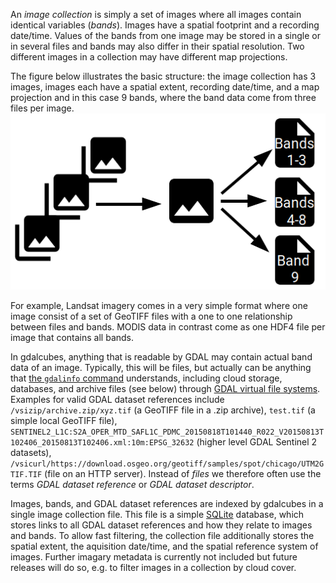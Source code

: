 
An _image collection_ is simply a set of images where all images contain identical variables (_bands_). 
Images have a spatial footprint and a recording date/time. Values of the bands from one image may be stored in a single 
or in several files and bands may also differ in their spatial resolution. Two different images in a collection may have 
different map projections.  
  
The figure below illustrates the basic structure: the image collection has 3 images, images each have a spatial extent, recording date/time, and a map projection and in this case 9 bands, where the band data come from three files per image.
![](ic_structure.png)

For example, Landsat imagery comes in a very simple format where one image consist of a set of GeoTIFF files with a one to one relationship between files and bands.
MODIS data in contrast come as one HDF4 file per image that contains all bands.

In gdalcubes, anything that is readable by GDAL may contain actual band data of an image. Typically, this will be files, 
but actually can be anything that [the `gdalinfo` command](https://www.gdal.org/gdalinfo.html) understands, including
cloud storage, databases, and archive files (see below) through [GDAL virtual file systems](https://www.gdal.org/gdal_virtual_file_systems.html). 
Examples for valid GDAL dataset references include `/vsizip/archive.zip/xyz.tif` (a GeoTIFF file in a .zip archive), 
`test.tif` (a simple local GeoTIFF file), `SENTINEL2_L1C:S2A_OPER_MTD_SAFL1C_PDMC_20150818T101440_R022_V20150813T102406_20150813T102406.xml:10m:EPSG_32632` (higher level GDAL Sentinel 2 datasets),
`/vsicurl/https://download.osgeo.org/geotiff/samples/spot/chicago/UTM2GTIF.TIF` (file on an HTTP server). 
Instead of _files_ we therefore often use the terms _GDAL dataset reference_ or _GDAL dataset descriptor_.


Images, bands, and GDAL dataset references are indexed by gdalcubes in a single image collection file. This file is a 
simple [SQLite](https://www.sqlite.org/index.html) database, which stores links to all GDAL dataset references and how they
relate to images and bands. To allow fast filtering, the collection file additionally stores the spatial extent, the 
aquisition date/time, and the spatial reference system of images. Further imagary metadata is currently not included but
future releases will do so, e.g. to filter images in a collection by cloud cover.

